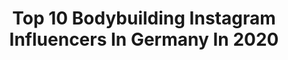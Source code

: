 ---
title: Top 10 Bodybuilding Instagram Influencers In Germany In 2020
description: >-
  Find top bodybuilding Instagram influencers in Germany in 2020. Most popular hashtags: #bodybuilding #fitness #workout #girlswholift.
platform: Instagram
profiles:
  - username: "kukla_lina"
    fullname: >-
      Fitness  | 🎬 Take Me Out 2020
    location: "Germany"
    followers: 12038
    engagement: 1316
    commentsToLikes: 0.049993
    avatar: "https://scontent-ams4-1.cdninstagram.com/v/t51.2885-19/s320x320/90518416_3177939425572449_2911413842963595264_n.jpg?_nc_ht=scontent-ams4-1.cdninstagram.com&_nc_ohc=MCtFhWXa5PwAX_k6DIO&oh=ce5158f5cf17586224af5c1737e7260d&oe=5EB8D926"
    verified: false
    hashtags: "#fitness, #bikinigirls, #fitspo, #body"
  - username: "martini_puti"
    fullname: >-
      Martini.Puti
    location: "Germany"
    followers: 2318
    engagement: 2180
    commentsToLikes: 0.122295
    avatar: "https://scontent-ams4-1.cdninstagram.com/v/t51.2885-19/s320x320/28752113_2169993203228999_442183925553430528_n.jpg?_nc_ht=scontent-ams4-1.cdninstagram.com&_nc_ohc=87pHNC1_h3AAX_sdqV0&oh=016fe5b56595c6699c9fa0654b658a20&oe=5EBAA2FD"
    verified: false
    hashtags: "#holyshit, #kopfortzone, #muskelaufbau, #positivvibes"
  - username: "pumping_steffi"
    fullname: >-
      🔵☆𝓢 𝓽 𝓮 𝓯 𝓪 𝓷 𝓲 𝓮☆ 🔵
    location: "Germany"
    followers: 12877
    engagement: 990
    commentsToLikes: 0.078291
    avatar: "https://scontent-amt2-1.cdninstagram.com/v/t51.2885-19/s320x320/50936528_766299937102202_390025018077085696_n.jpg?_nc_ht=scontent-amt2-1.cdninstagram.com&_nc_ohc=iYgjH0BRM5QAX9CpriH&oh=30ad6a61b84b95edb7449aba80ce3536&oe=5EBAC8D1"
    verified: false
    hashtags: "#fit, #gains, #active, #motivation"
  - username: "jblary"
    fullname: >-
      L A R Y . J B💕
    location: "Germany"
    followers: 48971
    engagement: 444
    commentsToLikes: 0.055877
    avatar: "https://scontent-ams4-1.cdninstagram.com/v/t51.2885-19/s320x320/24274198_300904310428653_52043097978175488_n.jpg?_nc_ht=scontent-ams4-1.cdninstagram.com&_nc_ohc=IpKXIeL122kAX_XRmBU&oh=d8c6e079bada8522a7f14f36d9fb84b3&oe=5EBC3549"
    verified: false
    hashtags: ""
  - username: "niko_stil"
    fullname: >-
      Niko
    location: "Germany"
    followers: 46323
    engagement: 1813
    commentsToLikes: 0.026383
    avatar: "https://scontent-lht6-1.cdninstagram.com/v/t51.2885-19/s320x320/91079020_548686056030039_5061069696443351040_n.jpg?_nc_ht=scontent-lht6-1.cdninstagram.com&_nc_ohc=njUUtBzImvoAX8UGDFg&oh=f41c11517e60903f76e08e8f6a948c04&oe=5EBB4733"
    verified: false
    hashtags: "#oaschlochgang, #homosexualguy, #balya, #mois"
  - username: "janiine.heitmann"
    fullname: >-
      JANINE'S🔥MINDSET & LIFESTYLE💪🏼
    location: "Germany"
    followers: 3882
    engagement: 1545
    commentsToLikes: 0.156138
    avatar: "https://scontent-hkt1-1.cdninstagram.com/v/t51.2885-19/s320x320/87241358_255104722145798_8655137336629133312_n.jpg?_nc_ht=scontent-hkt1-1.cdninstagram.com&_nc_ohc=DZgGx6U1YRIAX9svriB&oh=d4a2783e791547c2c6472cbb68430f2e&oe=5E9ED864"
    verified: false
    hashtags: "#nachtdienst, #lifestyle, #hannover, #germanmodel"
  - username: "sherina.re"
    fullname: >-
      FITNESS | LIFESTYLE | HEALTH
    location: "Germany"
    followers: 160077
    engagement: 237
    commentsToLikes: 0.040799
    avatar: "https://scontent-lhr8-1.cdninstagram.com/v/t51.2885-19/s320x320/75265167_746460929196896_7393510600602550272_n.jpg?_nc_ht=scontent-lhr8-1.cdninstagram.com&_nc_ohc=Y46f8ww3dNYAX_dk2KI&oh=7c3555e170fb839e991726527f8519cb&oe=5EBB3971"
    verified: false
    hashtags: "#kalorienz, #love, #picture, #fitnessgirl"
  - username: "dominik.doerfl"
    fullname: >-
      Dominik Dörfl
    location: "Germany"
    followers: 17014
    engagement: 750
    commentsToLikes: 0.030119
    avatar: "https://scontent-lhr8-1.cdninstagram.com/v/t51.2885-19/s320x320/82432278_867547697014940_6398320472861179904_n.jpg?_nc_ht=scontent-lhr8-1.cdninstagram.com&_nc_ohc=zKK4awOB8RkAX-7C1xb&oh=01ecc67dd7eeaaf172e6bb4c7b33f8d3&oe=5EBC1D3F"
    verified: false
    hashtags: "#proshow, #bodybuilding, #weekend, #checkup"
  - username: "madebymyself80"
    fullname: >-
      Chris
    location: "Germany"
    followers: 2039
    engagement: 3379
    commentsToLikes: 0.032602
    avatar: "https://scontent-ssn1-1.cdninstagram.com/v/t51.2885-19/s320x320/80318872_1213573275505368_7139791403365695488_n.jpg?_nc_ht=scontent-ssn1-1.cdninstagram.com&_nc_ohc=SxkGlfgxkoYAX8dY5y-&oh=cda093d4369f92e260a4b740468af59e&oe=5EB2A574"
    verified: false
    hashtags: ""
  - username: "jasmin_lndmn"
    fullname: >-
      𝙵𝚒𝚝𝚗𝚎𝚜𝚜 |𝟸𝟸|🇩🇪|♡𝚒𝚗 𝚕𝚘𝚟𝚎
    location: "Germany"
    followers: 81930
    engagement: 363
    commentsToLikes: 0.022281
    avatar: "https://scontent-ssn1-1.cdninstagram.com/v/t51.2885-19/s320x320/85049384_599646317554890_7500944796580577280_n.jpg?_nc_ht=scontent-ssn1-1.cdninstagram.com&_nc_ohc=wY9QHErxkSEAX9hva60&oh=8824778c6e5167cb3c77d8a0055abb54&oe=5EA63B70"
    verified: false
    hashtags: "#frankfurtammain, #outfitinspiration, #fitlife, #bodybuilding"
---